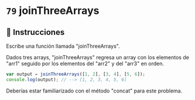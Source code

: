# `79` joinThreeArrays

## 📝 Instrucciones

Escribe una función llamada "joinThreeArrays".

Dados tres arrays, "joinThreeArrays" regresa un array con los elementos de "arr1" seguido por los elementos del "arr2" y del "arr3" en orden.

```Javascript
var output = joinThreeArrays([1, 2], [3, 4], [5, 6]);
console.log(output); // --> [1, 2, 3, 4, 5, 6]
```

Deberías estar familiarizado con el método "concat" para este problema. 